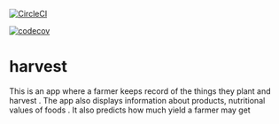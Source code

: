 
[![CircleCI](https://circleci.com/gh/nobubelempande/shoppinglist/tree/main.svg?style=svg)](https://circleci.com/gh/nobubelempande/shoppinglist/tree/main)

[![codecov](https://codecov.io/gh/nobubelempande/shoppinglist/branch/main/graph/badge.svg?token=0JWJ1CBF6C)](https://codecov.io/gh/nobubelempande/shoppinglist)
# harvest
This is an app where a farmer keeps record of the things they plant and harvest . The app also displays information about products, nutritional values of foods . It also predicts how much yield a farmer may get 



